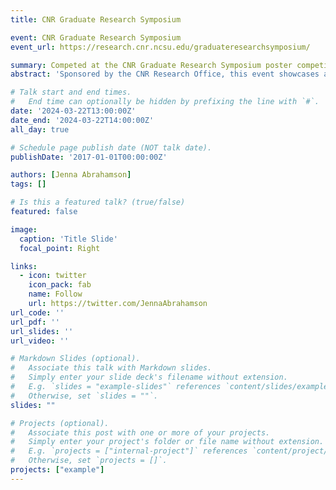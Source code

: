 ```yaml
---
title: CNR Graduate Research Symposium

event: CNR Graduate Research Symposium
event_url: https://research.cnr.ncsu.edu/graduateresearchsymposium/

summary: Competed at the CNR Graduate Research Symposium poster competition, winning first place in the Natural Systems category.
abstract: 'Sponsored by the CNR Research Office, this event showcases and celebrates the outstanding research, teaching, and extension of graduate students, post-doctoral researchers, and their faculty advisers or mentors in the Departments of Forestry and Environmental Resources, Forest Biomaterials, and Parks, Recreation and Tourism Management, and the Center for Geospatial Analytics, in the College of Natural Resources at NC State University.The Symposium includes a poster competition and a three-minute thesis (3MT) competition.'

# Talk start and end times.
#   End time can optionally be hidden by prefixing the line with `#`.
date: '2024-03-22T13:00:00Z'
date_end: '2024-03-22T14:00:00Z'
all_day: true

# Schedule page publish date (NOT talk date).
publishDate: '2017-01-01T00:00:00Z'

authors: [Jenna Abrahamson]
tags: []

# Is this a featured talk? (true/false)
featured: false

image:
  caption: 'Title Slide'
  focal_point: Right

links:
  - icon: twitter
    icon_pack: fab
    name: Follow
    url: https://twitter.com/JennaAbrahamson
url_code: ''
url_pdf: ''
url_slides: ''
url_video: ''

# Markdown Slides (optional).
#   Associate this talk with Markdown slides.
#   Simply enter your slide deck's filename without extension.
#   E.g. `slides = "example-slides"` references `content/slides/example-slides.md`.
#   Otherwise, set `slides = ""`.
slides: ""

# Projects (optional).
#   Associate this post with one or more of your projects.
#   Simply enter your project's folder or file name without extension.
#   E.g. `projects = ["internal-project"]` references `content/project/deep-learning/index.md`.
#   Otherwise, set `projects = []`.
projects: ["example"]
---
```

